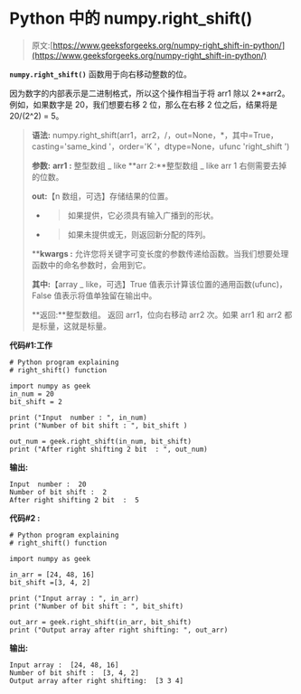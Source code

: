 # Python 中的 numpy.right_shift()

> 原文:[https://www.geeksforgeeks.org/numpy-right_shift-in-python/](https://www.geeksforgeeks.org/numpy-right_shift-in-python/)

**`numpy.right_shift()`** 函数用于向右移动整数的位。

因为数字的内部表示是二进制格式，所以这个操作相当于将 arr1 除以 2**arr2。例如，如果数字是 20，我们想要右移 2 位，那么在右移 2 位之后，结果将是 20/(2^2) = 5。

> **语法:** numpy.right_shift(arr1，arr2，/，out=None，*，其中=True，casting='same_kind '，order='K '，dtype=None，ufunc 'right_shift ')
> 
> **参数:**
> **arr1 :** 整型数组 _ like
> **arr 2:**整型数组 _ like
> arr 1 右侧需要去掉的位数。
> 
> **out:**【n 数组，可选】存储结果的位置。
> - >如果提供，它必须具有输入广播到的形状。
> - >如果未提供或无，则返回新分配的阵列。
> 
> ****kwargs :** 允许您将关键字可变长度的参数传递给函数。当我们想要处理函数中的命名参数时，会用到它。
> 
> **其中:**【array _ like，可选】True 值表示计算该位置的通用函数(ufunc)，False 值表示将值单独留在输出中。
> 
> **返回:**整型数组。
> 返回 arr1，位向右移动 arr2 次。如果 arr1 和 arr2 都是标量，这就是标量。

**代码#1:工作**

```
# Python program explaining
# right_shift() function

import numpy as geek
in_num = 20
bit_shift = 2

print ("Input  number : ", in_num)
print ("Number of bit shift : ", bit_shift ) 

out_num = geek.right_shift(in_num, bit_shift) 
print ("After right shifting 2 bit  : ", out_num) 
```

**输出:**

```
Input  number :  20
Number of bit shift :  2
After right shifting 2 bit  :  5

```

**代码#2 :**

```
# Python program explaining
# right_shift() function

import numpy as geek

in_arr = [24, 48, 16]
bit_shift =[3, 4, 2]

print ("Input array : ", in_arr) 
print ("Number of bit shift : ", bit_shift)

out_arr = geek.right_shift(in_arr, bit_shift) 
print ("Output array after right shifting: ", out_arr) 
```

**输出:**

```
Input array :  [24, 48, 16]
Number of bit shift :  [3, 4, 2]
Output array after right shifting:  [3 3 4]

```